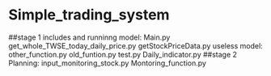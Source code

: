 # Simple_trading_system
##stage 1 
  includes and runninng model:
    Main.py
    get_whole_TWSE_today_daily_price.py
    getStockPriceData.py
  useless model:
    other_function.py
    old_funtion.py
    test.py
    Daily_indicator.py
##stage 2
 Planning:
 input_monitoring_stock.py
 Montoring_function.py
 

  
